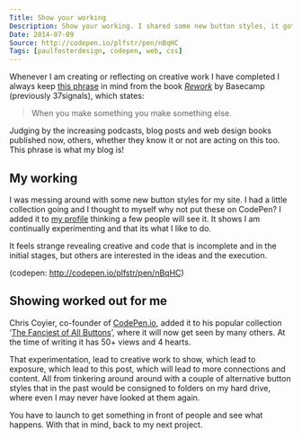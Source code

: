 ```yaml
---
Title: Show your working
Description: Show your working. I shared some new button styles, it got shared, it got me to share this post with you.
Date: 2014-07-09
Source: http://codepen.io/plfstr/pen/nBqHC
Tags: [paulfosterdesign, codepen, web, css]
---
```

Whenever I am creating or reflecting on creative work I have completed I always keep [this phrase](https://signalvnoise.com/posts/1620-sell-your-by-products) in mind from the book *[Rework](http://37signals.com/rework)* by Basecamp (previously 37signals), which states:

>	When you make something you make something else.

Judging by the increasing podcasts, blog posts and web design books published now, others, whether they know it or not are acting on this too. This phrase is what my blog is!

## My working

I was messing around with some new button styles for my site. I had a little collection going and I thought to myself why not put these on CodePen? I added it to [my profile](//codepen.io/plfstr/) thinking a few people will see it. It shows I am continually experimenting and that its what I like to do. 

It feels strange revealing creative and code that is incomplete and in the initial stages, but others are interested in the ideas and the execution.

(codepen: http://codepen.io/plfstr/pen/nBqHC)

## Showing worked out for me

Chris Coyier, co-founder of [CodePen.io](//codepen.io), added it to his popular collection ‘[The Fanciest of All Buttons](http://codepen.io/collection/bxdaH/)’, where it will now get seen by many others. At the time of writing it has 50+ views and 4 hearts. 

That experimentation, lead to creative work to show, which lead to exposure, which lead to this post, which will lead to more connections and content. All from tinkering around around with a couple of alternative button styles that in the past would be consigned to folders on my hard drive, where even I may never have looked at them again. 

You have to launch to get something in front of people and see what happens. With that in mind, back to my next project.